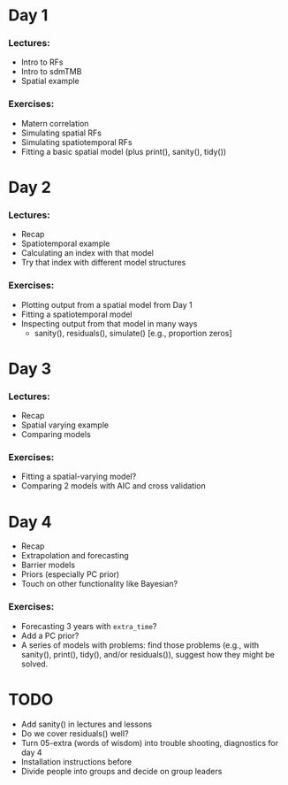 # Day 1

### Lectures:

-   Intro to RFs
-   Intro to sdmTMB
-   Spatial example

### Exercises:

-   Matern correlation
-   Simulating spatial RFs
-   Simulating spatiotemporal RFs
-   Fitting a basic spatial model (plus print(), sanity(), tidy())

# Day 2

### Lectures:

-   Recap
-   Spatiotemporal example
-   Calculating an index with that model
-   Try that index with different model structures

### Exercises:

-   Plotting output from a spatial model from Day 1
-   Fitting a spatiotemporal model
-   Inspecting output from that model in many ways
    -   sanity(), residuals(), simulate() [e.g., proportion zeros]

# Day 3

### Lectures:

-   Recap
-   Spatial varying example
-   Comparing models

### Exercises:

-   Fitting a spatial-varying model?
-   Comparing 2 models with AIC and cross validation

# Day 4

-   Recap
-   Extrapolation and forecasting
-   Barrier models
-   Priors (especially PC prior)
-   Touch on other functionality like Bayesian?

### Exercises:

-   Forecasting 3 years with `extra_time`?
-   Add a PC prior?
-   A series of models with problems: find those problems (e.g., with sanity(), print(), tidy(), and/or residuals()), suggest how they might be solved.

# TODO

-   Add sanity() in lectures and lessons
-   Do we cover residuals() well?
-   Turn 05-extra (words of wisdom) into trouble shooting, diagnostics for day 4
-   Installation instructions before
-   Divide people into groups and decide on group leaders

